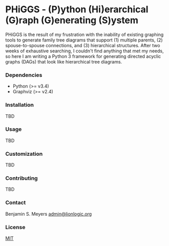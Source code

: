 # PHiGGS - (P)ython (Hi)erarchical (G)raph (G)enerating (S)ystem

PHiGGS is the result of my frustration with the inability of existing graphing tools to generate family tree diagrams that support (1) multiple parents, (2) spouse-to-spouse connections, and (3) hierarchical structures. After two weeks of exhaustive searching, I couldn't find anything that met my needs, so here I am writing a Python 3 framework for generating directed acyclic graphs (DAGs) that look like hierarchical tree diagrams.

### Dependencies

- Python (>= v3.4)
- Graphviz (>= v2.4)

### Installation

TBD

### Usage

TBD

### Customization

TBD

### Contributing

TBD

### Contact

Benjamin S. Meyers <admin@lionlogic.org>

### License

[MIT](https://github.com/meyersbs/PHiGGS/blob/master/LICENSE.md)
